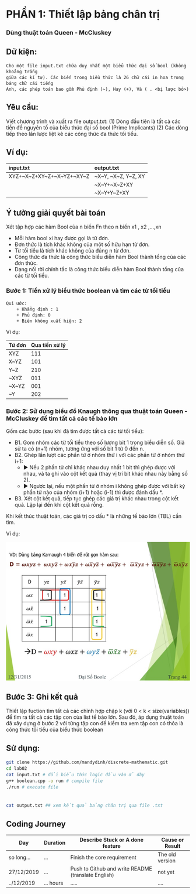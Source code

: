# PHẦN 1: Thiết lập bảng chân trị


### Dùng thuật toán Queen - McCluskey

## Dữ kiện:

    Cho một file input.txt chứa duy nhất một biểu thức đại số bool (không khoảng trắng
    giữa các kí tự). Các biến trong biểu thức là 26 chữ cái in hoa trong bảng chữ cái tiếng
    Anh, các phép toán bao gồm Phủ định (~), Hay (+), Và ( . <bị lược bỏ>)

## Yêu cầu:

Viết chương trình và xuất ra file output.txt:
(1) Dòng đầu tiên là tất cả các tiền đề nguyên tố của biểu thức đại số bool (Prime Implicants)
(2) Các dòng tiếp theo lần lược liệt kê các công thức đa thức tối tiểu.

## Ví dụ:

| input.txt                 | output.txt          |
| :------------------------ | :------------------ |
| XYZ+~X~Z+XY~Z+~X~YZ+~XY~Z | ~X~Y, ~X~Z, Y~Z, XY |
|                           | ~X~Y+~X~Z+XY        |
|                           | ~X~Y+Y~Z+XY         |

## Ý tưởng giải quyết bài toán

Xét tập hợp các hàm Bool của n biến Fn theo n biến x1 , x2 ,…,xn

- Mỗi hàm bool xi hay được gọi là từ đơn.
- Đơn thức là tích khác không của một số hữu hạn từ đơn.
- Từ tối tiểu là tích khác không của đúng n từ đơn.
- Công thức đa thức là công thức biểu diễn hàm Bool thành tổng của các đơn thức.
- Dạng nối rời chính tắc là công thức biểu diễn hàm Bool thành tổng của các từ tối tiểu.

### Bước 1: Tiền xử lý biểu thức boolean và tìm các từ tối tiểu

    Qui ước:
        + Khẳng định : 1
        + Phủ định: 0
        + Biên không xuất hiện: 2

Ví dụ:

| Từ đơn | Qua tiền xử lý |
| :----- | :------------- |
| XYZ    | 111            |
| X~YZ   | 101            |
| Y~Z    | 210            |
| ~XYZ   | 011            |
| ~X~YZ  | 001            |
| ~Y     | 202            |



### Bước 2: Sử dụng biểu đồ Knaugh thông qua thuật toán Queen - McCluskey để tìm tất cả các tế bào lớn

Gồm các bước (sau khi đã tìm được tất cả các từ tối tiểu):
- B1. Gom nhóm các từ tối tiểu theo số lượng bit 1 trong biểu diễn số. Giả sử ta có (n+1)
nhóm, tương ứng với số bit 1 từ 0 đến n.
- B2. Ghép lần lượt các phần tử ở nhóm thứ i với các phần tử ở nhóm thứ i+1:
    - ▶ Nếu 2 phần tử chỉ khác nhau duy nhất 1 bit thì ghép được với nhau, và ta ghi vào
cột kết quả (thay vị trí bit khác nhau này bằng số 2).
    - ▶ Ngược lại, nếu một phần tử ở nhóm i không ghép được với bất kỳ phần tử nào của
nhóm (i+1) hoặc (i-1) thì được đánh dấu *.
- B3. Xét cột kết quả, tiếp tục ghép các giá trị khác nhau trong cột kết quả. Lặp lại đến khi
cột kết quả rỗng.

Khi kết thúc thuật toán, các giá trị có dấu * là những tế bào lớn (TBL) cần tìm.

Ví dụ:

![knaugh](knaugh.png)

## Bước 3: Ghi kết quả

Thiết lập fuction tìm tất cả các chỉnh hợp chập k 
(với 0 < k < size(variables)) để tìm ra tất cả các tập con của list tế bào lớn. 
Sau đó, áp dụng thuật toán đã xây dựng ở bước 2 với từng tập con 
để kiểm tra xem tập con có thỏa là công thức tối tiểu của biểu thức boolean 


## Sử dụng:

```bash
git clone https://github.com/mandydinh/discrete-mathematic.git
cd lab02
cat input.txt # đổi biểu thức logic đầu vào ở đây
g++ boolean.cpp -o run # compile file
./run # execute file


cat output.txt ## xem kết quả bảng chân trị qua file .txt
```
## Coding Journey

| Day        | Duration   | Describe Stuck or A done feature     |Cause or Result       |
|------------|------------|--------------------------------------|----------------------|
| so long... | ...        | Finish the core requirement          | The old version  |
| 27/12/2019 | ...        | Push to Github and write README (translate English) | not yet  |
| ../12/2019 | ... hours  | .....                  | ....   |
